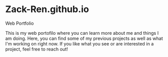 # Zack-Ren.github.io
Web Portfolio

This is my web portofilo where you can learn more about me and things I am doing. Here, you can find some of my previous projects as well as what I'm working on right now. If you like what you see or are interested in a project, feel free to reach out!
